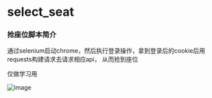 # select_seat

### 抢座位脚本简介

通过selenium启动chrome，然后执行登录操作，拿到登录后的cookie后用requests构建请求去请求相应api，
从而抢到座位

仅做学习用

![image](http://pbuf1enju.bkt.clouddn.com/f83e160433f803efa0f0a897e928b410.GIF)

